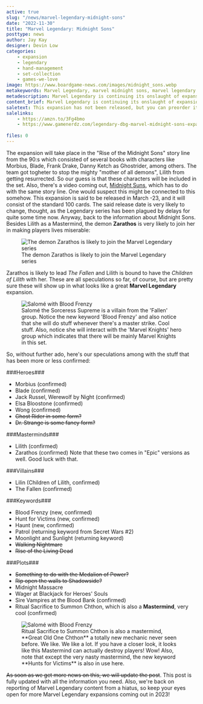```yaml
---
active: true
slug: "/news/marvel-legendary-midnight-sons"
date: "2022-11-30"
title: "Marvel Legendary: Midnight Sons"
posttype: news
author: Jay Kay
designer: Devin Low
categories: 
    - expansion
    - legendary
    - hand-management
    - set-collection
    - games-we-love
image: https://www.boardgame-news.com/images/midnight_sons.webp
metakeywords: Marvel Legendary, marvel midnight sons, marvel legendary midnight sons, midnight sons marvel, marvel legendary morbius
metadescription: Marvel Legendary is continuing its onslaught of expansions, the next one in line is the Midnight Sons expansion which will feature Blade and  Morbius, among other characters.
content_brief: Marvel Legendary is continuing its onslaught of expansions, the next one in line is the Midnight Sons expansion which will feature Blade and  Morbius, among other characters.
saletext: This expansion has not been released, but you can preorder it as GameNerdz for 19 bucks.
salelinks: 
    - https://amzn.to/3Fg4bmo
    - https://www.gamenerdz.com/legendary-dbg-marvel-midnight-sons-expansion-preorder?aff=34
   
files: 0
---
```

The expansion will take place in the "Rise of the Midnight Sons" story line from the 90:s which consisted of several books with characters like Morbius, Blade, Frank Drake, Danny Ketch as Ghostrider, among others. The team got togheter to stop the mighty "mother of all demons", Lilith from getting resurrected. So our guess is that these characters will be included in the set. Also, there's a video coming out, <a href="https://midnightsuns.2k.com/" rel="nofollow" target="_blank">Midnight Suns</a>, which has to do with the same story line. One would suspect this might be connected to this somehow.
This expansion is said to be released in March -23, and it will consist of the standard 100 cards. The said release date is very likely to change, thought, as the Legendary series has been plagued by delays for quite some time now.
Anyway, back to the information about Midnight Sons. Besides Lilith as a Mastermind, the demon **Zarathos** is very likely to join her in making players lives miserable:

<figure class="figure">
    <img class="image" alt="The demon Zarathos is likely to join the Marvel Legendary series" src="https://www.boardgame-news.com/images/zarathos.jpg" >
    </img>
    <figcaption class="figcaption">The demon Zarathos is likely to join the Marvel Legendary series</figcaption>
</figure>

Zarathos is likely to lead *The Fallen* and Lilith is bound to have the *Children of Lilith* with her. These are all speculations so far, of course, but are pretty sure these will show up in what looks like a great **Marvel Legendary** expansion.

<figure class="figure">
    <img class="image" alt="Salomé with Blood Frenzy" src="https://www.boardgame-news.com/images/salome.jpg" >
    </img>
    <figcaption class="figcaption">Salomé the Sorceress Supreme is a villain from the 'Fallen' group. Notice the new keyword 'Blood Frenzy' and also notice that she will do stuff whenever there's a master strike. Cool stuff. Also, notice she will interact with the 'Marvel Knights' hero group which indicates that there will be mainly Marvel Knights in this set.</figcaption>
</figure>

So, without further ado, here's our speculations among with the stuff that has been more or less confirmed:

 ###Heroes###
 - Morbius (confirmed)
 - Blade (confirmed)
 - Jack Russel, Werewolf by Night (confirmed)
 - Elsa Bloostone (confirmed)
 - Wong (confirmed)
 - ~~Ghost Rider in some form?~~
 - ~~Dr. Strange is some fancy form?~~

 ###Masterminds###
 - Lilith (confirmed)
 - Zarathos (confirmed)
 Note that these two comes in "Epic" versions as well. Good luck with that.

###Villains###
- Lilin (Children of Lilith, confirmed)
- The Fallen (confirmed)

###Keywords###
- Blood Frenzy (new, confirmed)
- Hunt for Victims (new, confirmed)
- Haunt (new, confirmed)
- Patrol (returning keyword from Secret Wars #2)
- Moonlight and Sunlight (returning keyword)
- ~~Walking Nightmare~~
- ~~Rise of the Living Dead~~ 

###Plots###
- ~~Something to do with the Medalion of Power?~~
- ~~Rip open the walls to Shadowside?~~
- Midnight Massacre
- Wager at Blackjack for Heroes' Souls
- Sire Vampires at the Blood Bank (confirmed)
- Ritual Sacrifice to Summon Chthon, which is also a **Mastermind**, very cool (confirmed)

<figure class="figure">
    <img class="image fluid" alt="Salomé with Blood Frenzy" src="https://www.boardgame-news.com/images/chthon_marvel.jpg" >
    </img>
    <figcaption class="figcaption">Ritual Sacrifice to Summon Chthon is also a mastermind, **Great Old One Chthon** a totally new mechanic never seen before. We like. We like a lot. If you have a closer look, it looks like this Mastermind can actually destroy players! Wow! Also, note that except the very nasty mastermind, the new keyword **Hunts for Victims** is also in use here.</figcaption>
</figure>

~~As soon as we get more news on this, we will update the post~~. This post is fully updated with all the information you need. Also, we're back on reporting of Marvel Legendary content from a hiatus, so keep your eyes open for more Marvel Legendary expansions coming out in 2023!
